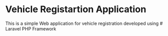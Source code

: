 # Vehicle Registartion Application
This is a simple Web application for vehicle registration developed using # Laravel PHP Framework 
